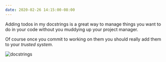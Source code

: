 ```yaml
---
date: 2020-02-26 14:15:00-08:00
---
```


Adding todos in my docstrings is a great way to manage things you want to do in your code without you muddying up your project manager.

Of course once you commit to working on them you should really add them to your _trusted system_.

![docstrings](https://kjaymiller.s3-us-west-2.amazonaws.com/images/CleanShot-2020-02-26-at-14.13.25-2x.png)
